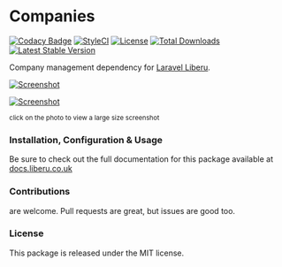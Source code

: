 # Companies

[![Codacy Badge](https://app.codacy.com/project/badge/Grade/c10309520b28424aa7403af504a349d1)](https://www.codacy.com/gh/liberu.co.ukpanies?utm_source=github.com&amp;utm_medium=referral&amp;utm_content=liberu.co.ukpanies&amp;utm_campaign=Badge_Grade) 
[![StyleCI](https://github.styleci.io/repos/151941399/shield?branch=master)](https://github.styleci.io/repos/151941399)
[![License](https://poser.pugx.org/liberu.co.ukpanies/license)](https://packagist.org/packages/liberu.co.ukpanies)
[![Total Downloads](https://poser.pugx.org/liberu.co.ukpanies/downloads)](https://packagist.org/packages/liberu.co.ukpanies)
[![Latest Stable Version](https://poser.pugx.org/liberu.co.ukpanies/version)](https://packagist.org/packages/liberu.co.ukpanies)

Company management dependency for [Laravel Liberu](https://github.com/laravel-liberu/Liberu).

[![Screenshot](https://laravel-liberu.github.io/companies/screenshots/bulma_001_thumb.png)](https://laravel-liberu.github.io/companies/screenshots/bulma_001.png)

[![Screenshot](https://laravel-liberu.github.io/companies/screenshots/bulma_002_thumb.png)](https://laravel-liberu.github.io/companies/screenshots/bulma_002.png)

<sup>click on the photo to view a large size screenshot</sup>

### Installation, Configuration & Usage

Be sure to check out the full documentation for this package available at [docs.liberu.co.uk](https://docs.liberu.co.uk/backend/companies.html)

### Contributions

are welcome. Pull requests are great, but issues are good too.

### License

This package is released under the MIT license.

